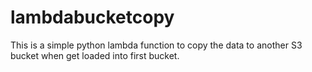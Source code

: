 # lambdabucketcopy
This is a simple python lambda function to copy the data to another S3 bucket when get loaded into first bucket.
